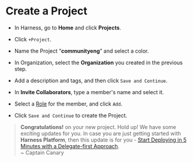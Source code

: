# Create a Project

- In Harness, go to **Home** and click **Projects**.

- Click `+Project`.

- Name the Project “**communityeng**” and select a color.

- In Organization, select the **Organization** you created in the previous step.

- Add a description and tags, and then click `Save and Continue`.

- In **Invite Collaborators**, type a member's name and select it.

- Select a [Role](https://docs.harness.io/article/vz5cq0nfg2-rbac-in-harness#harness_rbac_components) for the member, and click `Add`.

- Click `Save and Continue` to create the Project.  



> **Congratulations!** on your new project. Hold up! We have some exciting updates for you. In case you are just getting started with **Harness Platform**, then this update is for you - [Start Deploying in 5 Minutes with a Delegate-first Approach](https://www.harness.io/technical-blog/deploy-in-5-minutes-with-a-delegate-first-approach).   
~ Captain Canary